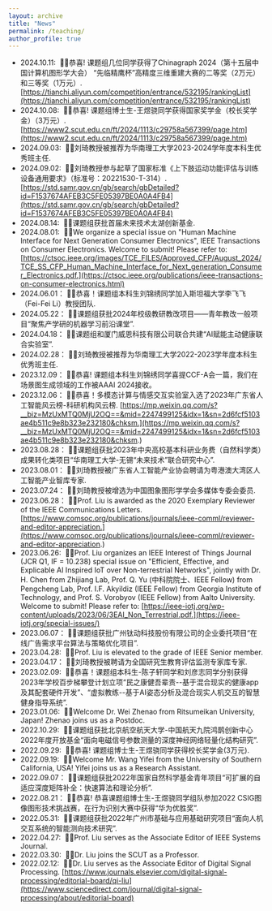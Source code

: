 ```yaml
---
layout: archive
title: "News"
permalink: /teaching/
author_profile: true
---
```


* 2024.10.11: &nbsp;🎉🎉恭喜! 课题组几位同学获得了Chinagraph 2024（第十五届中国计算机图形学大会） “先临精鹰杯”高精度三维重建大赛的二等奖（2万元）和三等奖（1万元）. [https://tianchi.aliyun.com/competition/entrance/532195/rankingList](https://tianchi.aliyun.com/competition/entrance/532195/rankingList)
* 2024.10.08: &nbsp;🎉🎉恭喜! 课题组博士生-王煜骁同学获得国家奖学金（校长奖学金）（3万元）. [https://www2.scut.edu.cn/ft/2024/1113/c29758a567399/page.htm](https://www2.scut.edu.cn/ft/2024/1113/c29758a567399/page.htm)
* 2024.09.03: &nbsp;🎉🎉刘琦教授被推荐为华南理工大学2023-2024学年度本科生优秀班主任.
* 2024.09.02: &nbsp;🎉🎉刘琦教授参与起草了国家标准《上下肢运动功能评估与训练设备通用要求》（标准号：20221530-T-314）. [https://std.samr.gov.cn/gb/search/gbDetailed?id=F1537674AFEB3C5FE05397BE0A0A4FB4](https://std.samr.gov.cn/gb/search/gbDetailed?id=F1537674AFEB3C5FE05397BE0A0A4FB4)
* 2024.08.14: &nbsp;🎉🎉课题组获批首届未来技术太湖创新基金.
* 2024.08.01: &nbsp;🎉🎉We organize a special issue on "Human Machine Interface for Next Generation Consumer Electronics", IEEE Transactions on Consumer Electronics. Welcome to submit! Please refer to: [https://ctsoc.ieee.org/images/TCE_FILES/Approved_CFP/August_2024/TCE_SS_CFP_Human_Machine_Interface_for_Next_generation_Consumer_Electronics.pdf.](https://ctsoc.ieee.org/publications/ieee-transactions-on-consumer-electronics.html)
* 2024.06.01：&nbsp;🎉🎉恭喜！课题组本科生刘锦绣同学加入斯坦福大学李飞飞（Fei-Fei Li）教授团队.
* 2024.05.22：&nbsp;🎉🎉课题组获批2024年校级教研教改项目——青年教改一般项目“聚焦产学研的机器学习前沿课堂”.
* 2024.04.18：&nbsp;🎉🎉课题组和厦门威恩科技有限公司联合共建“AI赋能主动健康联合实验室”.
* 2024.02.28：&nbsp;🎉🎉刘琦教授被推荐为华南理工大学2022-2023学年度本科生优秀班主任.
* 2023.12.09：&nbsp;🎉🎉恭喜! 课题组本科生刘锦绣同学喜提CCF-A会一篇，我们在场景图生成领域的工作被AAAI 2024接收。
* 2023.12.06：&nbsp;🎉🎉恭喜！多模态计算与情感交互实验室入选了2023年广东省人工智能风云榜-科研机构风云榜. [https://mp.weixin.qq.com/s?__biz=MzUxMTQ0MjU2OQ==&mid=2247499125&idx=1&sn=2d6fcf5103ae4b511c9e8b323e232180&chksm.](https://mp.weixin.qq.com/s?__biz=MzUxMTQ0MjU2OQ==&mid=2247499125&idx=1&sn=2d6fcf5103ae4b511c9e8b323e232180&chksm.)
* 2023.08.28：&nbsp;🎉🎉课题组获批2023年中央高校基本科研业务费（自然科学类）成果转化类项目“华南理工大学-无锡“未来技术”联合研究中心”.
* 2023.08.01：&nbsp;🎉🎉刘琦教授被广东省人工智能产业协会聘请为粤港澳大湾区人工智能产业智库专家.
* 2023.07.24：&nbsp;🎉🎉刘琦教授被增选为中国图象图形学学会多媒体专委会委员.
* 2023.06.28：&nbsp;🎉🎉Prof. Liu is awarded as the 2020 Exemplary Reviewer of the IEEE Communications Letters. [https://www.comsoc.org/publications/journals/ieee-comml/reviewer-and-editor-appreciation.](https://www.comsoc.org/publications/journals/ieee-comml/reviewer-and-editor-appreciation.)
* 2023.06.26: &nbsp;🎉🎉Prof. Liu organizes an IEEE Interest of Things Journal (JCR Q1, IF = 10.238) special issue on "Efficient, Effective, and Explicable AI Inspired IoT over Non-terrestrial Networks", jointly with Dr. H. Chen from Zhijiang Lab, Prof. Q. Yu (中科院院士、IEEE Fellow) from Pengcheng Lab, Prof. I.F. Akyildiz (IEEE Fellow) from Georgia Institute of Technology, and Prof. S. Vorobyov (IEEE Fellow) from Aalto University. Welcome to submit! Please refer to: [https://ieee-iotj.org/wp-content/uploads/2023/06/3EAI_Non_Terrestrial.pdf.](https://ieee-iotj.org/special-issues/)
* 2023.06.07：&nbsp;🎉🎉课题组获批广州钛动科技股份有限公司的企业委托项目“在线广告需求平台算法与策略优化项目”.
* 2023.04.28: &nbsp;🎉🎉Prof. Liu is elevated to the grade of IEEE Senior member.
* 2023.04.17：&nbsp;🎉🎉刘琦教授被聘请为全国研究生教育评估监测专家库专家.
* 2023.02.09: &nbsp;🎉🎉恭喜！课题组本科生-陈子轩同学和刘彦志同学分别获得2023年学校百步梯攀登计划立项“民之康健吾辈责--基于混合现实的健康app及其配套硬件开发”、“虚拟教练--基于AI姿态分析及混合现实人机交互的智慧健身指导系统”.
* 2023.01.06: &nbsp;🎉🎉Welcome Dr. Wei Zhenao from Ritsumeikan University, Japan! Zhenao joins us as a Postdoc.
* 2022.10.29: &nbsp;🎉🎉课题组获批北京航空航天大学-中国航天九院鸿鹊创新中心2022年度开放基金“面向电磁信号参数测量的深度神经网络轻量化结构研究”.
* 2022.09.29: &nbsp;🎉🎉恭喜! 课题组博士生-王煜骁同学获得校长奖学金(3万元).
* 2022.09.19: &nbsp;🎉🎉Welcome Mr. Wang Yifei from the University of Southern California, USA! Yifei joins us as a Research Assistant.
* 2022.09.07：&nbsp;🎉🎉课题组获批2022年国家自然科学基金青年项目“可扩展的自适应深度矩阵补全：快速算法和理论分析”.
* 2022.08.21：&nbsp;🎉🎉恭喜! 恭喜课题组博士生-王煜骁同学组队参加2022 CSIG图像图形技术挑战赛，在行为识别大赛中获得“华为优胜奖”.
* 2022.05.31: &nbsp;🎉🎉课题组获批2022年广州市基础与应用基础研究项目“面向人机交互系统的智能测向技术研究”.   
* 2022.04.27: &nbsp;🎉🎉Prof. Liu serves as the Associate Editor of IEEE Systems Journal.         
* 2022.03.30: &nbsp;🎉🎉Dr. Liu joins the SCUT as a Professor.                                  
* 2022.02.12: &nbsp;🎉🎉Dr. Liu serves as the Associate Editor of Digital Signal Processing. [https://www.journals.elsevier.com/digital-signal-processing/editorial-board/qi-liu](https://www.sciencedirect.com/journal/digital-signal-processing/about/editorial-board)    


